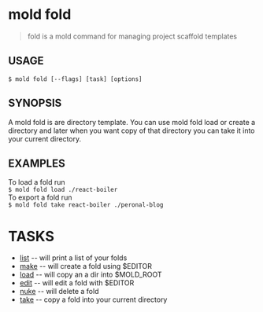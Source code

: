 mold fold
===

> fold is a mold command for managing project scaffold templates

## USAGE
`$ mold fold [--flags] [task] [options]`

## SYNOPSIS  
A mold fold is are directory template. You can use mold fold load or create a directory and later when you want copy of that directory you can take it into your current directory.

## EXAMPLES
To load a fold run   
<span />`$ mold fold load ./react-boiler`  
To export a fold run   
<span />`$ mold fold take react-boiler ./peronal-blog`  

# TASKS
* [list](fold_list_help.md) -- will print a list of your folds
* [make](fold_make_help.md) -- will create a fold using $EDITOR
* [load](fold_load_help.md) -- will copy an a dir into $MOLD_ROOT
* [edit](fold_edit_help.md) -- will edit a fold with $EDITOR
* [nuke](fold_nuke_help.md) -- will delete a fold
* [take](fold_take_help.md) -- copy a fold into your current directory
